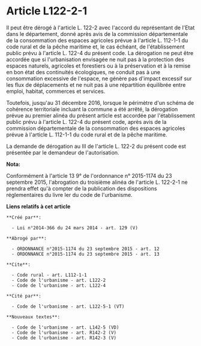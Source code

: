 # Article L122-2-1

Il peut être dérogé à l'article L. 122-2 avec l'accord du représentant de l'Etat dans le département, donné après avis de la
commission départementale de la consommation des espaces agricoles prévue à l'article L. 112-1-1 du code rural et de la pêche
maritime et, le cas échéant, de l'établissement public prévu à l'article L. 122-4 du présent code. La dérogation ne peut être
accordée que si l'urbanisation envisagée ne nuit pas à la protection des espaces naturels, agricoles et forestiers ou à la
préservation et à la remise en bon état des continuités écologiques, ne conduit pas à une consommation excessive de l'espace,
ne génère pas d'impact excessif sur les flux de déplacements et ne nuit pas à une répartition équilibrée entre emploi,
habitat, commerces et services. 

Toutefois, jusqu'au 31 décembre 2016, lorsque le périmètre d'un schéma de cohérence territoriale incluant la commune a été
arrêté, la dérogation prévue au premier alinéa du présent article est accordée par l'établissement public prévu à l'article
L. 122-4 du présent code, après avis de la commission départementale de la consommation des espaces agricoles prévue à
l'article L. 112-1-1 du code rural et de la pêche maritime. 

La demande de dérogation au III de l'article L. 122-2 du présent code est présentée par le demandeur de l'autorisation.

**Nota:**

Conformément à l'article 13 9° de l'ordonnance n° 2015-1174 du 23 septembre 2015, l'abrogation du troisième alinéa de
l'article L. 122-2-1 ne prendra effet qu'à compter de la publication des dispositions réglementaires du livre Ier du code de
l'urbanisme.

**Liens relatifs à cet article**

	**Créé par**:

	  - Loi n°2014-366 du 24 mars 2014 - art. 129 (V)

	**Abrogé par**:

	  - ORDONNANCE n°2015-1174 du 23 septembre 2015 - art. 12
	  - ORDONNANCE n°2015-1174 du 23 septembre 2015 - art. 13

	**Cite**:

	  - Code rural - art. L112-1-1
	  - Code de l'urbanisme - art. L122-2
	  - Code de l'urbanisme - art. L122-4

	**Cité par**:

	  - Code de l'urbanisme - art. L122-5-1 (VT)

	**Nouveaux textes**:

	  - Code de l'urbanisme - art. L142-5 (VD)
	  - Code de l'urbanisme - art. R142-2 (V)
	  - Code de l'urbanisme - art. R142-3 (V)
